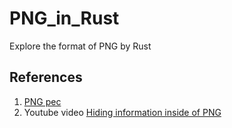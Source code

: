 # PNG_in_Rust

Explore the format of PNG by Rust

## References

1. [PNG pec](http://www.libpng.org/pub/png/spec/1.2/PNG-Structure.html#CRC-algorithm)
2. Youtube video [Hiding information inside of PNG](https://www.youtube.com/watch?v=M9ZwuIv3xz8&t=2285s&ab_channel=TsodingDaily)
